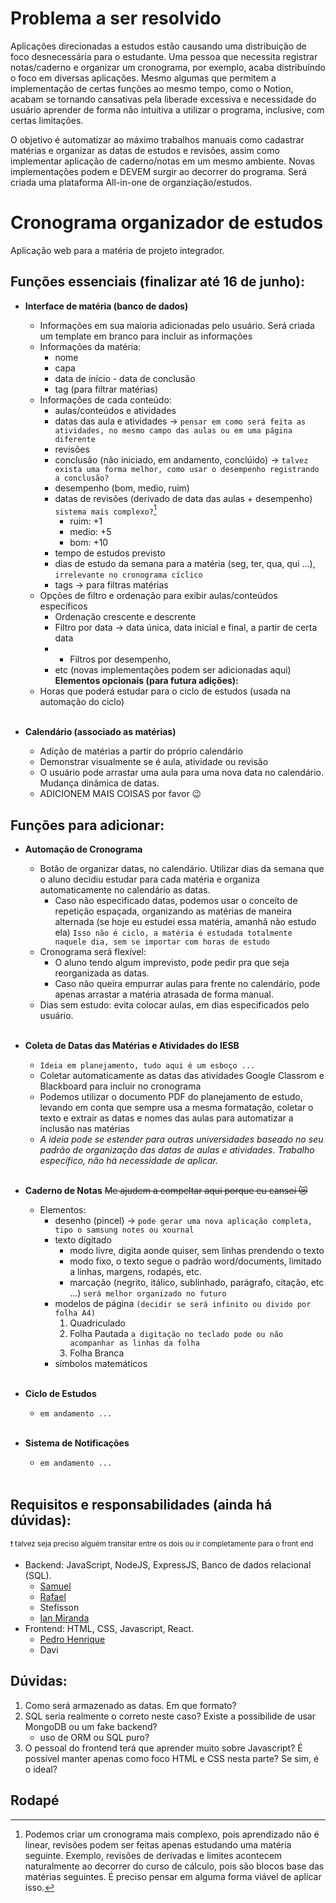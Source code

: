# Problema a ser resolvido
Aplicações direcionadas a estudos estão causando uma distribuição de foco desnecessária para o estudante. Uma pessoa que necessita registrar notas/caderno e organizar um cronograma, por exemplo, acaba distribuíndo o foco em diversas aplicações. Mesmo algumas que permitem a implementação de certas funções ao mesmo tempo, como o Notion, acabam se tornando cansativas pela liberade excessiva e necessidade do usuário aprender de forma não intuitiva a utilizar o programa, inclusive, com certas limitações.

O objetivo é automatizar ao máximo trabalhos manuais como cadastrar matérias e organizar as datas de estudos e revisões, assim como implementar aplicação de caderno/notas em um mesmo ambiente. Novas implementações podem e DEVEM surgir ao decorrer do programa. Será criada uma plataforma All-in-one de organziação/estudos.


# Cronograma organizador de estudos
Aplicação web para a matéria de projeto integrador.

## Funções essenciais (finalizar até 16 de junho):
- **Interface de matéria (banco de dados)**
  - Informações em sua maioria adicionadas pelo usuário. Será criada um template em branco para incluir as informações
  - Informações da matéria:
    - nome
    - capa
    - data de início - data de conclusão
    - tag (para filtrar matérias)
  - Informações de cada conteúdo:
    - aulas/conteúdos e atividades
    - datas das aula e atividades → `pensar em como será feita as atividades, no mesmo campo das aulas ou em uma página diferente`
    - revisões
    - conclusão (não iniciado, em andamento, conclúido) → `talvez exista uma forma melhor, como usar o desempenho registrando a conclusão?`
    - desempenho (bom, medio, ruim)
    - datas de revisões (derivado de data das aulas + desempenho) `sistema mais complexo?`[^1]
      - ruim: +1
      - medio: +5
      - bom: +10
    - tempo de estudos previsto
    - dias de estudo da semana para a matéria (seg, ter, qua, qui ...), `irrelevante no cronograma cíclico`
    - tags → para filtras matérias
  - Opções de filtro e ordenação para exibir aulas/conteúdos específicos
    - Ordenação crescente e descrente
    - Filtro por data → data única, data inicial e final, a partir de certa data
    - + Filtros por desempenho, 
    - etc (novas implementações podem ser adicionadas aqui) <br>
      **Elementos opcionais (para futura adições):**
  - Horas que poderá estudar para o ciclo de estudos (usada na automação do ciclo)
    <br><br>
      
- **Calendário (associado as matérias)**
  - Adição de matérias a partir do próprio calendário
  - Demonstrar visualmente se é aula, atividade ou revisão
  - O usuário pode arrastar uma aula para uma nova data no calendário. Mudança dinâmica de datas.
  - ADICIONEM MAIS COISAS por favor 😉

## Funções para adicionar:
- **Automação de Cronograma**
  - Botão de organizar datas, no calendário. Utilizar dias da semana que o aluno decidiu estudar para cada matéria e organiza automaticamente no calendário as datas.
    - Caso não especificado datas, podemos usar o conceito de repetição espaçada, organizando as matérias de maneira alternada (se hoje eu estudei essa matéria, amanhã não estudo ela) `Isso não é ciclo, a matéria é estudada totalmente naquele dia, sem se importar com horas de estudo`
  - Cronograma será flexível:
    - O aluno tendo algum imprevisto, pode pedir pra que seja reorganizada as datas.
    - Caso não queira empurrar aulas para frente no calendário, pode apenas arrastar a matéria atrasada de forma manual.
  - Dias sem estudo: evita colocar aulas, em dias especificados pelo usuário.
  <br><br>
    
- **Coleta de Datas das Matérias e Atividades do IESB**
  - `Ideia em planejamento, tudo aqui é um esboço ...`
  - Coletar automaticamente as datas das atividades Google Classrom e Blackboard para incluir no cronograma
  - Podemos utilizar o documento PDF do planejamento de estudo, levando em conta que sempre usa a mesma formatação, coletar o texto e extrair as datas e nomes das aulas para automatizar a inclusão nas matérias
  - _A ideia pode se estender para outras universidades baseado no seu padrão de organização das datas de aulas e atividades. Trabalho específico, não há necessidade de aplicar._
  <br><br>
    
- **Caderno de Notas** ~~Me ajudem a compeltar aqui porque eu cansei 😿~~
  - Elementos:
    - desenho (pincel) → `pode gerar uma nova aplicação completa, tipo o samsung notes ou xournal`
    - texto digitado
      - modo livre, digita aonde quiser, sem linhas prendendo o texto
      - modo fixo, o texto segue o padrão word/documents, limitado a linhas, margens, rodapés, etc.
      - marcação (negrito, itálico, sublinhado, parágrafo, citação, etc ...) `será melhor organizado no futuro`
    - modelos de página `(decidir se será infinito ou divido por folha A4)`
      1. Quadriculado
      2. Folha Pautada `a digitação no teclado pode ou não acompanhar as linhas da folha`
      3. Folha Branca
    - símbolos matemáticos
    <br><br>
    
- **Ciclo de Estudos**
  - `em andamento ...`
 <br><br>
    
- **Sistema de Notificações**
  - `em andamento ...`
<br><br>

## Requisitos e responsabilidades (ainda há dúvidas):
<sub>❗ talvez seja preciso alguém transitar entre os dois ou ir completamente para o front end<sub/>
- Backend: JavaScript, NodeJS, ExpressJS, Banco de dados relacional (SQL).
  - [Samuel](https://github.com/potatoo14)
  - [Rafael](https://github.com/rafasilva9537)
  - Stefisson
  - [Ian Miranda](https://github.com/IanSil)
- Frontend: HTML, CSS, Javascript, React.
  - [Pedro Henrique](https://github.com/hsousr)
  - Davi

## Dúvidas:
1. Como será armazenado as datas. Em que formato?
3. SQL seria realmente o correto neste caso? Existe a possibilide de usar MongoDB ou um fake backend?
   - uso de ORM ou SQL puro? 
5. O pessoal do frontend terá que aprender muito sobre Javascript? É possível manter apenas como foco HTML e CSS nesta parte? Se sim, é o ideal?

## Rodapé
[^1]: Podemos criar um cronograma mais complexo, pois aprendizado não é linear, revisões podem ser feitas apenas estudando uma matéria seguinte. Exemplo, revisões de derivadas e limites acontecem naturalmente ao decorrer do curso de cálculo, pois são blocos base das matérias seguintes. É preciso pensar em alguma forma viável de aplicar isso.
